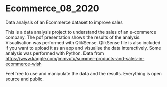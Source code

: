 # Ecommerce_08_2020
Data analysis of an Ecommerce dataset to improve sales 

This is a data analysis project to understand the sales of an e-commerce company. 
The pdf presentation shows the results of the analysis. 
Visualisation was performed with QlikSense. QlikSense file is also included if you want to upload it as an app and visualise the data interactively.
Some analysis was performed with Python.
Data from https://www.kaggle.com/jmmvutu/summer-products-and-sales-in-ecommerce-wish

Feel free to use and manipulate the data and the results. Everything is open source and public.
